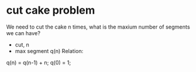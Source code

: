 # cut cake problem
We need to cut the cake n times, what is the maxium number of segments we can have?
* cut, n
* max segment q(n)
Relation:

q(n) = q(n-1) + n; q(0) = 1;
